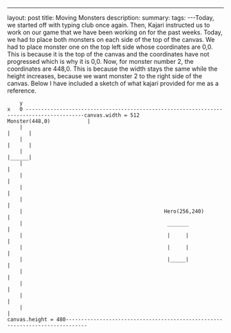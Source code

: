 ---
layout: post
title: Moving Monsters 
description: 
summary: 
tags:
---Today, we started off with typing club once again. Then, Kajari instructed us to work on our game that we have been working on for the past weeks. Today, we had to place both monsters on each side of the top of the canvas. We had to place monster one on the top left side whose coordinates are 0,0. This is because it is the top of the canvas and the coordinates have not progressed which is why it is 0,0. Now, for monster number 2, the coordinates are 448,0. This is because the width stays the same while the height increases, because we want monster 2 to the right side of the canvas. Below I have included a sketch of what kajari provided for me as a reference.
```  
    y                                                                                   
x   0 -----------------------------------------------------------------------------------------canvas.width = 512                                                                 Monster(448,0)            |
    |                                                                                    |      |
    |                                                                                    |      |
    |                                                                                    |______|
    |                                                                                           |
    |                                                                                           |
    |                                                                                           |
    |                                                                                           |
    |                                              Hero(256,240)                                |
    |                                               _______                                     |
    |                                               |     |                                     |
    |                                               |     |                                     |
    |                                               |_____|                                     |
    |                                                                                           |
    |                                                                                           |
    |                                                                                           |
    |                                                                                           |
canvas.height = 480-----------------------------------------------------------------------------
```    